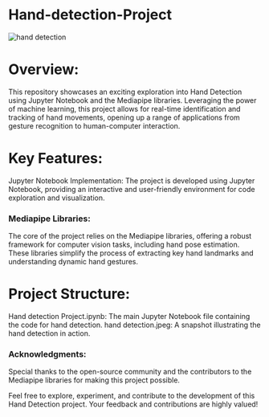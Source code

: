 # Hand-detection-Project

![hand detection](https://github.com/TariTech28/Hand-detection-Project/assets/140518602/90f2d797-dbfa-47a7-89db-0d6b58e47443)


# Overview:
This repository showcases an exciting exploration into Hand Detection using Jupyter Notebook and the Mediapipe libraries. Leveraging the power of machine learning, this project allows for real-time identification and tracking of hand movements, opening up a range of applications from gesture recognition to human-computer interaction.

# Key Features:
Jupyter Notebook Implementation: The project is developed using Jupyter Notebook, providing an interactive and user-friendly environment for code exploration and visualization.

### Mediapipe Libraries: 
The core of the project relies on the Mediapipe libraries, offering a robust framework for computer vision tasks, including hand pose estimation. These libraries simplify the process of extracting key hand landmarks and understanding dynamic hand gestures.



# Project Structure:
Hand detection Project.ipynb: The main Jupyter Notebook file containing the code for hand detection.
hand detection.jpeg: A snapshot illustrating the hand detection in action.


### Acknowledgments:
Special thanks to the open-source community and the contributors to the Mediapipe libraries for making this project possible.

Feel free to explore, experiment, and contribute to the development of this Hand Detection project. Your feedback and contributions are highly valued!
